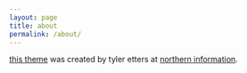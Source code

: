 ```yaml
---
layout: page
title: about
permalink: /about/
---
```


[this theme](https://github.com/tyleretters/perfect-bootstrap-jekyll) was created by tyler etters at [northern information](https://nor.the-rn.info).
